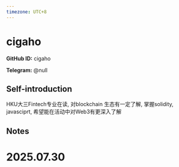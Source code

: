 ```yaml
---
timezone: UTC+8
---
```


# cigaho

**GitHub ID:** cigaho

**Telegram:** @null

## Self-introduction

HKU大三Fintech专业在读, 对blockchain 生态有一定了解, 掌握solidity, javasciprt, 希望能在活动中对Web3有更深入了解

## Notes

<!-- Content_START -->

# 2025.07.30


<!-- Content_END -->
